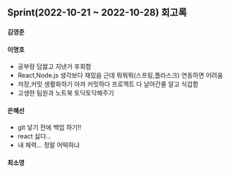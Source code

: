 ## Sprint(2022-10-21 ~ 2022-10-28) 회고록

<h4>김영준</h4>


<h4>이명호</h4>

- 공부랑 담쌇고 지낸거 후회함 
- React,Node.js 생각보다 재밌음 근데 뭐뭐뭐(스프링,플라스크) 연동하면 어려움
- 저장,커밋 생활화하기 아까 커밋하다 프로젝트 다 날아간줄 알고 식겁함
- 고생한 팀원과 노트북 토닥토닥해주기

<h4>은혜선</h4>

- git 넣기 전에 백업 하기!!
- react 싫다...
- 내 체력... 정말 어떡하냐 

<h4>최소영</h4>
